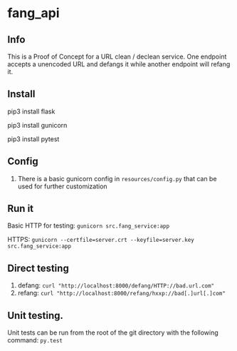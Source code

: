 # fang_api

## Info
This is a Proof of Concept for a URL clean / declean service. One endpoint accepts a unencoded URL and defangs it while another endpoint will refang it.

## Install
pip3 install flask

pip3 install gunicorn

pip3 install pytest


## Config
1. There is a basic gunicorn config in `resources/config.py` that can be used for further customization

## Run it
Basic HTTP for testing: `gunicorn src.fang_service:app`

HTTPS: `gunicorn --certfile=server.crt --keyfile=server.key src.fang_service:app`

## Direct testing
1. defang: `curl "http://localhost:8000/defang/HTTP://bad.url.com"`
2. refang: `curl "http://localhost:8000/refang/hxxp://bad[.]url[.]com"`

## Unit testing.
Unit tests can be run from the root of the git directory with the following command: `py.test`
